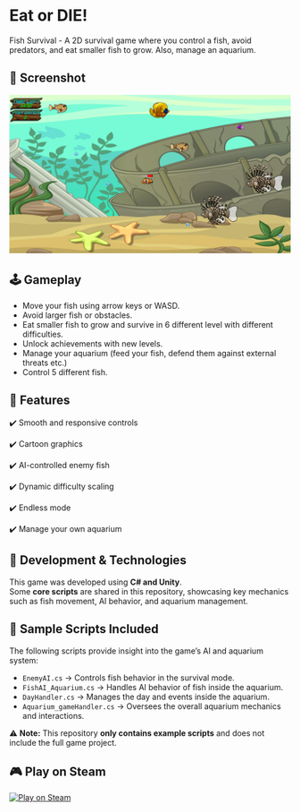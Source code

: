 # Eat or DIE!
Fish Survival - A 2D survival game where you control a fish, avoid predators, and eat smaller fish to grow. Also, manage an aquarium.

## 📸 Screenshot  

![Screenshot](https://raw.githubusercontent.com/Informal061/eatordie/refs/heads/main/screenshots/screenshot.jpg)

## 🕹️ Gameplay  
- Move your fish using arrow keys or WASD.  
- Avoid larger fish or obstacles.  
- Eat smaller fish to grow and survive in 6 different level with different difficulties.
- Unlock achievements with new levels.
- Manage your aquarium (feed your fish, defend them against external threats etc.)
- Control 5 different fish.


## 🚀 Features 

✔️ Smooth and responsive controls

✔️ Cartoon graphics

✔️ AI-controlled enemy fish

✔️ Dynamic difficulty scaling

✔️ Endless mode

✔️ Manage your own aquarium


## 🔧 Development & Technologies  
This game was developed using **C# and Unity**.  
Some **core scripts** are shared in this repository, showcasing key mechanics such as fish movement, AI behavior, and aquarium management.  

## 📜 Sample Scripts Included  
The following scripts provide insight into the game’s AI and aquarium system:  
- `EnemyAI.cs` → Controls fish behavior in the survival mode.  
- `FishAI_Aquarium.cs` → Handles AI behavior of fish inside the aquarium.  
- `DayHandler.cs` → Manages the day and events inside the aquarium.  
- `Aquarium_gameHandler.cs` → Oversees the overall aquarium mechanics and interactions.

⚠️ **Note:** This repository **only contains example scripts** and does not include the full game project.



## 🎮 Play on Steam  
[![Play on Steam](https://cdn.akamai.steamstatic.com/steam/apps/1425390/header.jpg)](https://store.steampowered.com/app/1425390/)